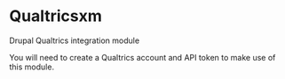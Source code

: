 # Qualtricsxm
Drupal Qualtrics integration module

You will need to create a Qualtrics account and API token to make use of this module.


